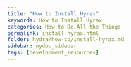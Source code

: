 ```yaml
---
title: "How to Install Hyrax"
keywords: How to Install Hyrax
categories: How to Do All the Things
permalink: install-hyrax.html
folder: hydra/how-to/install-hyrax.md
sidebar: mydoc_sidebar
tags: [development_resources]
---
```

